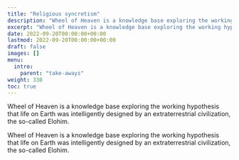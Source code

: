 ```yaml
---
title: "Religious syncretism"
description: "Wheel of Heaven is a knowledge base exploring the working hypothesis that life on Earth was intelligently designed by an extraterrestrial civilization, the so-called Elohim."
excerpt: "Wheel of Heaven is a knowledge base exploring the working hypothesis that life on Earth was intelligently designed by an extraterrestrial civilization, the so-called Elohim."
date: 2022-09-20T00:00:00+00:00
lastmod: 2022-09-20T00:00:00+00:00
draft: false
images: []
menu:
  intro:
    parent: "take-aways"
weight: 330
toc: true
---
```


Wheel of Heaven is a knowledge base exploring the working hypothesis that life on Earth was intelligently designed by an extraterrestrial civilization, the so-called Elohim.

Wheel of Heaven is a knowledge base exploring the working hypothesis that life on Earth was intelligently designed by an extraterrestrial civilization, the so-called Elohim.
